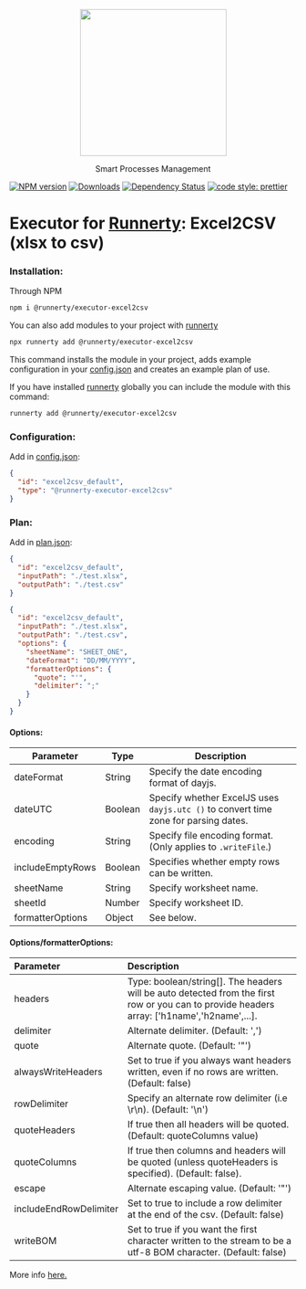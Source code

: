 <p align="center">
  <a href="http://runnerty.io">
    <img height="257" src="https://runnerty.io/assets/header/logo-stroked.png">
  </a>
  <p align="center">Smart Processes Management</p>
</p>

[![NPM version][npm-image]][npm-url] [![Downloads][downloads-image]][npm-url] [![Dependency Status][david-badge]][david-badge-url]
<a href="#badge">
<img alt="code style: prettier" src="https://img.shields.io/badge/code_style-prettier-ff69b4.svg">
</a>

# Executor for [Runnerty]: Excel2CSV (xlsx to csv)

### Installation:

Through NPM

```bash
npm i @runnerty/executor-excel2csv
```

You can also add modules to your project with [runnerty]

```bash
npx runnerty add @runnerty/executor-excel2csv
```

This command installs the module in your project, adds example configuration in your [config.json] and creates an example plan of use.

If you have installed [runnerty] globally you can include the module with this command:

```bash
runnerty add @runnerty/executor-excel2csv
```

### Configuration:

Add in [config.json]:

```json
{
  "id": "excel2csv_default",
  "type": "@runnerty-executor-excel2csv"
}
```

### Plan:

Add in [plan.json]:

```json
{
  "id": "excel2csv_default",
  "inputPath": "./test.xlsx",
  "outputPath": "./test.csv"
}
```

```json
{
  "id": "excel2csv_default",
  "inputPath": "./test.xlsx",
  "outputPath": "./test.csv",
  "options": {
    "sheetName": "SHEET_ONE",
    "dateFormat": "DD/MM/YYYY",
    "formatterOptions": {
      "quote": "'",
      "delimiter": ";"
    }
  }
}
```

#### Options:

| Parameter        | Type    | Description                                                                         |
| ---------------- | ------- | ----------------------------------------------------------------------------------- |
| dateFormat       | String  | Specify the date encoding format of dayjs.                                          |
| dateUTC          | Boolean | Specify whether ExcelJS uses `dayjs.utc ()` to convert time zone for parsing dates. |
| encoding         | String  | Specify file encoding format. (Only applies to `.writeFile`.)                       |
| includeEmptyRows | Boolean | Specifies whether empty rows can be written.                                        |
| sheetName        | String  | Specify worksheet name.                                                             |
| sheetId          | Number  | Specify worksheet ID.                                                               |
| formatterOptions | Object  | See below.                                                                          |

#### Options/formatterOptions:

| Parameter              | Description                                                                                                                                |
| :--------------------- | :----------------------------------------------------------------------------------------------------------------------------------------- |
| headers                | Type: boolean/string[]. The headers will be auto detected from the first row or you can to provide headers array: ['h1name','h2name',...]. |
| delimiter              | Alternate delimiter. (Default: ',')                                                                                                        |
| quote                  | Alternate quote. (Default: '"')                                                                                                            |
| alwaysWriteHeaders     | Set to true if you always want headers written, even if no rows are written. (Default: false)                                              |
| rowDelimiter           | Specify an alternate row delimiter (i.e \r\n). (Default: '\n')                                                                             |
| quoteHeaders           | If true then all headers will be quoted. (Default: quoteColumns value)                                                                     |
| quoteColumns           | If true then columns and headers will be quoted (unless quoteHeaders is specified). (Default: false).                                      |
| escape                 | Alternate escaping value. (Default: '"')                                                                                                   |
| includeEndRowDelimiter | Set to true to include a row delimiter at the end of the csv. (Default: false)                                                             |
| writeBOM               | Set to true if you want the first character written to the stream to be a utf-8 BOM character. (Default: false)                            |

More info [here.](https://c2fo.io/fast-csv/docs/formatting/options/)

[runnerty]: http://www.runnerty.io
[downloads-image]: https://img.shields.io/npm/dm/@runnerty/executor-excel2csv.svg
[npm-url]: https://www.npmjs.com/package/@runnerty/executor-excel2csv
[npm-image]: https://img.shields.io/npm/v/@runnerty/executor-excel2csv.svg
[david-badge]: https://david-dm.org/runnerty/executor-excel2csv.svg
[david-badge-url]: https://david-dm.org/runnerty/executor-excel2csv
[config.json]: http://docs.runnerty.io/config/
[plan.json]: http://docs.runnerty.io/plan/
